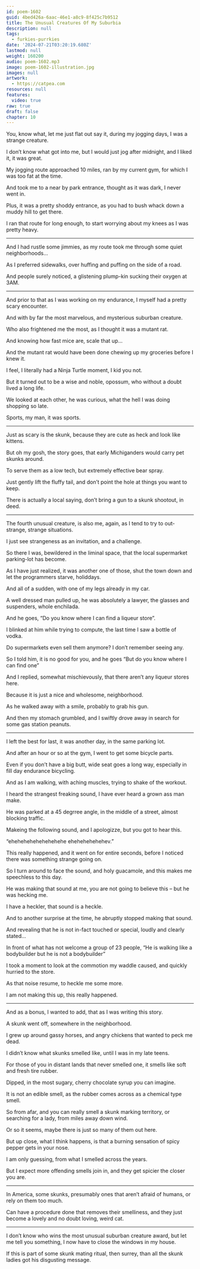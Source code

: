 ```yaml
---
id: poem-1602
guid: 4bed426a-6aac-46e1-a8c9-8f425c7b9512
title: The Unusual Creatures Of My Suburbia
description: null
tags:
  - furkies-purrkies
date: '2024-07-21T03:20:19.680Z'
lastmod: null
weight: 160200
audio: poem-1602.mp3
image: poem-1602-illustration.jpg
images: null
artwork:
  - https://catpea.com
resources: null
features:
  video: true
raw: true
draft: false
chapter: 10
---
```


You, know what, let me just flat out say it,
during my jogging days, I was a strange creature.

I don’t know what got into me,
but I would just jog after midnight, and I liked it, it was great.

My jogging route approached 10 miles,
ran by my current gym, for which I was too fat at the time.

And took me to a near by park entrance,
thought as it was dark, I never went in.

Plus, it was a pretty shoddy entrance,
as you had to bush whack down a muddy hill to get there.

I ran that route for long enough,
to start worrying about my knees as I was pretty heavy.

---

And I had rustle some jimmies,
as my route took me through some quiet neighborhoods...

As I preferred sidewalks,
over huffing and puffing on the side of a road.

And people surely noticed,
a glistening plump-kin sucking their oxygen at 3AM.

---

And prior to that as I was working on my endurance,
I myself had a pretty scary encounter.

And with by far the most marvelous,
and mysterious suburban creature.

Who also frightened me the most,
as I thought it was a mutant rat.

And knowing how fast mice are,
scale that up…

And the mutant rat would have been done chewing up
my groceries before I knew it.

I feel, I literally had a Ninja Turtle moment,
I kid you not.

But it turned out to be a wise and noble,
opossum, who without a doubt lived a long life.

We looked at each other, he was curious,
what the hell I was doing shopping so late.

Sports,
my man, it was sports.

---

Just as scary is the skunk,
because they are cute as heck and look like kittens.

But oh my gosh, the story goes,
that early Michiganders would carry pet skunks around.

To serve them as a low tech,
but extremely effective bear spray.

Just gently lift the fluffy tail,
and don’t point the hole at things you want to keep.

There is actually a local saying,
don’t bring a gun to a skunk shootout, in deed.

---

The fourth unusual creature, is also me, again,
as I tend to try to out-strange, strange situations.

I just see strangeness as an invitation,
and a challenge.

So there I was, bewildered in the liminal space,
that the local supermarket parking-lot has become.

As I have just realized, it was another one of those,
shut the town down and let the programmers starve, holiddays.

And all of a sudden,
with one of my legs already in my car.

A well dressed man pulled up,
he was absolutely a lawyer, the glasses and suspenders, whole enchilada.

And he goes,
“Do you know where I can find a liqueur store”.

I blinked at him while trying to compute,
the last time I saw a bottle of vodka.

Do supermarkets even sell them anymore?
I don’t remember seeing any.

So I told him, it is no good for you,
and he goes “But do you know where I can find one”

And I replied, somewhat mischievously,
that there aren’t any liqueur stores here.

Because it is just a nice and wholesome,
neighborhood.

As he walked away with a smile,
probably to grab his gun.

And then my stomach grumbled,
and I swiftly drove away in search for some gas station peanuts.

---

I left the best for last, it was another day,
in the same parking lot.

And after an hour or so at the gym,
I went to get some bicycle parts.

Even if you don’t have a big butt,
wide seat goes a long way, especially in fill day endurance bicycling.

And as I am walking, with aching muscles,
trying to shake of the workout.

I heard the strangest freaking sound,
I have ever heard a grown ass man make.

He was parked at a 45 degrree angle,
in the middle of a street, almost blocking traffic.

Makeing the following sound, and I apologizze,
but you got to hear this.

“ehehehehehehehehehe
ehehehehehehev.”

This really happened, and it went on for entire seconds,
before I noticed there was something strange going on.

So I turn around to face the sound,
and holy guacamole, and this makes me speechless to this day.

He was making that sound at me,
you are not going to believe this – but he was hecking me.

I have a heckler,
that sound is a heckle.

And to another surprise at the time,
he abruptly stopped making that sound.

And revealing that he is not in-fact touched or special,
loudly and clearly stated…

In front of what has not welcome a group of 23 people,
“He is walking like a bodybuilder but he is not a bodybuilder”

I took a moment to look at the commotion my waddle caused,
and quickly hurried to the store.

As that noise resume,
to heckle me some more.

I am not making this up,
this really happened.

---

And as a bonus, I wanted to add,
that as I was writing this story.

A skunk went off,
somewhere in the neighborhood.

I grew up around gassy horses,
and angry chickens that wanted to peck me dead.

I didn’t know what skunks smelled like,
until I was in my late teens.

For those of you in distant lands that never smelled one,
it smells like soft and fresh tire rubber.

Dipped, in the most sugary,
cherry chocolate syrup you can imagine.

It is not an edible smell,
as the rubber comes across as a chemical type smell.

So from afar, and you can really smell a skunk marking territory,
or searching for a lady, from miles away down wind.

Or so it seems,
maybe there is just so many of them out here.

But up close, what I think happens,
is that a burning sensation of spicy pepper gets in your nose.

I am only guessing,
from what I smelled across the years.

But I expect more offending smells join in,
and they get spicier the closer you are.

---

In America, some skunks,
presumably ones that aren’t afraid of humans, or rely on them too much.

Can have a procedure done that removes their smelliness,
and they just become a lovely and no doubt loving, weird cat.

---

I don’t know who wins the most unusual suburban creature award,
but let me tell you something, I now have to close the windows in my house.

If this is part of some skunk mating ritual,
then surrey, than all the skunk ladies got his disgusting message.
